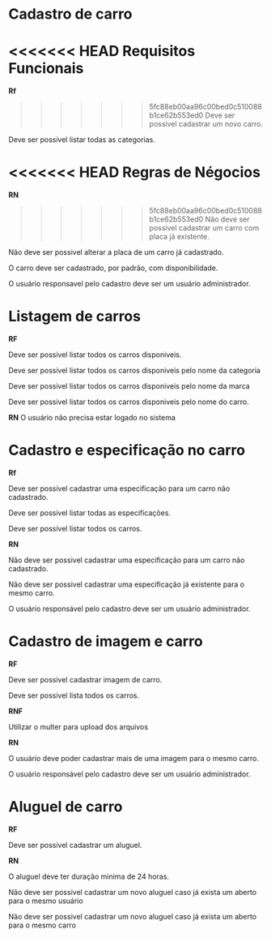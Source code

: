 # Cadastro de carro

<<<<<<< HEAD
**Requisitos Funcionais**
=======
**Rf**

> > > > > > > 5fc88eb00aa96c00bed0c510088b1ce62b553ed0
> > > > > > > Deve ser possivel cadastrar um novo carro.

Deve ser possivel listar todas as categorias.

<<<<<<< HEAD
**Regras de Négocios**
=======
**RN**

> > > > > > > 5fc88eb00aa96c00bed0c510088b1ce62b553ed0
> > > > > > > Não deve ser possivel cadastrar um carro com placa já existente.

Não deve ser possivel alterar a placa de um carro já cadastrado.

O carro deve ser cadastrado, por padrão, com disponibilidade.

O usuário responsavel pelo cadastro deve ser um usuário administrador.

# Listagem de carros

**RF**

Deve ser possivel listar todos os carros disponiveis.

Deve ser possivel listar todos os carros disponiveis pelo nome da categoria

Deve ser possivel listar todos os carros disponiveis pelo nome da marca

Deve ser possivel listar todos os carros disponiveis pelo nome do carro.

**RN**
O usuário não precisa estar logado no sistema

# Cadastro e especificação no carro

**Rf**

Deve ser possivel cadastrar uma especificação para um carro não cadastrado.

Deve ser possivel listar todas as especificações.

Deve ser possivel listar todos os carros.

**RN**

Não deve ser possivel cadastrar uma especificação para um carro não cadastrado.

Não deve ser possivel cadastrar uma especificação já existente para o mesmo carro.

O usuário responsável pelo cadastro deve ser um usuário administrador.

# Cadastro de imagem e carro

**RF**

Deve ser possivel cadastrar imagem de carro.

Deve ser possivel lista todos os carros.

**RNF**

Utilizar o multer para upload dos arquivos

**RN**

O usuário deve poder cadastrar mais de uma imagem para o mesmo carro.

O usuário responsável pelo cadastro deve ser um usuário administrador.

# Aluguel de carro

**RF**

Deve ser possivel cadastrar um aluguel.

**RN**

O aluguel deve ter duração minima de 24 horas.

Não deve ser possivel cadastrar um novo aluguel caso já exista um aberto para o mesmo usuário

Não deve ser possivel cadastrar um novo aluguel caso já exista um aberto para o mesmo carro
